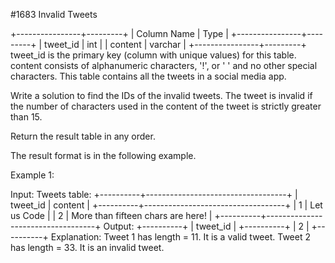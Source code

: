 #1683 Invalid Tweets

+----------------+---------+
| Column Name    | Type    |
+----------------+---------+
| tweet_id       | int     |
| content        | varchar |
+----------------+---------+
tweet_id is the primary key (column with unique values) for this table.
content consists of alphanumeric characters, '!', or ' ' and no other special characters.
This table contains all the tweets in a social media app.
 

Write a solution to find the IDs of the invalid tweets. The tweet is invalid if the number of characters used in the content of the tweet is strictly greater than 15.

Return the result table in any order.

The result format is in the following example.

 

Example 1:

Input: 
Tweets table:
+----------+-----------------------------------+
| tweet_id | content                           |
+----------+-----------------------------------+
| 1        | Let us Code                       |
| 2        | More than fifteen chars are here! |
+----------+-----------------------------------+
Output: 
+----------+
| tweet_id |
+----------+
| 2        |
+----------+
Explanation: 
Tweet 1 has length = 11. It is a valid tweet.
Tweet 2 has length = 33. It is an invalid tweet.